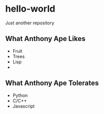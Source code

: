 # hello-world
Just another repository
## What Anthony Ape Likes
* Fruit
* Trees
* Lisp
* 
## What Anthony Ape Tolerates
* Python
* C/C++
* Javascript
